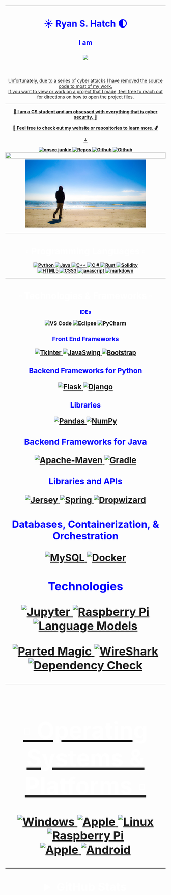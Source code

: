 <!--
****************************************************************************************
Title: README.md                 *******************************************************
Developed by: Ryan Hatch         *******************************************************
Last Updated: March 18 2024      *******************************************************
Version: 3.0                     *******************************************************
****************************************************************************************
-->

<!DOCTYPE html>
<html lang="en">
  <head>
    <meta charset="UTF-8">
    <meta name="viewport" content="width=device-width, initial-scale=1.0">
  </head>
  <body>
    <hr>
    <h1 align="center" style="color: blue;">☀️ Ryan S. Hatch 🌓</h1>
    <h2 align="center" style="color: blue;">I am <p align="center">
        <a href="https://ryanshatch.com">
          <img src="https://readme-typing-svg.demolab.com/?lines=a%20programmer.;a%20data%20analyst.;addicted%20to%20machine learning.;obsessed%20with%20cryptography.;obsessed%20with%20data%20and%20security.;a%20passionate%20blue%20teamer.;a%20versatile%20specialist.%20&font=Fira%20Code&center=true&width=360&height=42&color=89CFF0&vCenter=true&size=18&pause=33">
    </h2>
    <!-- </p><p align="center"> -->
    <br>
    <p align="center">Unfortunately, due to a series of cyber attacks I have removed the source code to most of my work. <br>If you want to view or work on a project that I made, feel free to reach out for directions on how to open the project files. </p>
    <hr>
    <p align="center">
      <!--       <br> -->
      <b>📘 I am a CS student and am obsessed with everything that is cyber security. 📘 <br>
        <br>🔐 Feel free to check out my website or repositories to learn more. 🔓
    </p>
    <div align="center">
      <p>&darr;</p>
      <div>
        <!--     <a href="https://ryanshatch.com/resume"><img src="https://img.shields.io/badge/Resume:_-ryanshatch.me-blue?style=flat-square&logo=Raspberry%20Pi" alt="opsec junkie"></a> -->
        <a href="https://ryanshatch.com">
          <img src="https://img.shields.io/badge/Portfolio:_-ryanshatch.com-blue?style=flat-square&logo=Raspberry%20Pi" alt="opsec junkie">
        </a>
        <a href="https://github.com/ryanshatch/ryanshatch/blob/main/list.md">
          <img src="http://img.shields.io/badge/Projects:_-Organized List-blue?style=flat-square&logo=xbox" alt="Repos">
        </a>
        <a href="https://ryanshatch.com/Flappy-Bird">
          <img src="http://img.shields.io/badge/Sandbox:_-Flappy%20Bird-blue?style=flat-square&logo=Playstation" alt="Github">
        </a>
        <a href=mailto:ryan@rshatch.com>
          <img src="http://img.shields.io/badge/Email:_-Reach%20Out-blue?style=flat-square&logo=Messenger" alt="Github">
        </a>
        <a href="https://ryanshatch.com"></a>
        <img src="https://user-images.githubusercontent.com/73097560/115834477-dbab4500-a447-11eb-908a-139a6edaec5c.gif" style="width: 100%; height: 50%; animation: spin 300s linear infinite;">
        <!--         <style>
          @keyframes spin {
            0% {
              transform: rotate(0deg);
            }
            100% {
              transform: rotate(360deg);
            }
          }
        </style> -->
        <!-- https://user-images.githubusercontent.com/73097560/115834477-dbab4500-a447-11eb-908a-139a6edaec5c.gif -->
        <!--        <h1></h1> -->
        <br>
      </div>
    </div>
    <picture>
      <div style="text-align">
        <div align="center">
          <source media="(prefers-color-scheme: dark)" srcset="https://github.com/ryanshatch/ryanshatch.github.io/blob/main/hhi.jpg">
          <img alt=" " src="https://github.com/ryanshatch/ryanshatch/blob/main/images/hhi.jpg" style="width: 75%; height: 50%;">
        </div>
      </div>
    </picture>
    <hr>
    <!-- <h1></h1> -->
    <h1 align="center" style="color: white;">▫️ Programming Languages ▫️ </h1>
    <p align="center">
      <!--   <h4 align="center">Programming:</h4><p align="center"> -->
      <!-- Back end Languages -->
      <a href="https://github.com/ryanshatch">
        <img src="https://img.shields.io/badge/python-black?style=for-the-badge&logo=python&logoColor=blue" alt="Python">
      </a>
      <a href="https://github.com/ryanshatch">
        <img src="https://img.shields.io/badge/java-black?style=for-the-badge&logo=openjdk&logoColor=blue" alt="Java">
      </a>
      <a href="https://github.com/ryanshatch">
        <img src="https://img.shields.io/badge/c++-black?style=for-the-badge&logo=cplusplus&logoColor=blue" alt="C++">
      </a>
      <a href="https://github.com/ryanshatch">
        <a href="https://github.com/ryanshatch">
          <img src="https://img.shields.io/badge/c%23-%23000000.svg?style=for-the-badge&logo=cplusplus&logoColor=blue" alt="C #">
        </a>
        <a href="https://github.com/imaclone-sol">
          <img src="https://img.shields.io/badge/Rust-black?style=for-the-badge&logo=rust&logoColor=blue" alt="Rust">
        </a>
        <a href="https://github.com/ryanshatch">
          <img src="https://img.shields.io/badge/Solidity-black?style=for-the-badge&logo=solidity&logoColor=blue" alt="Solidity">
        </a>
        <!--       </a> -->
        <br>
        <!--     <h4 align="center">Web Development:</h4><p align="center"> -->
        <!-- Front End Languages -->
        <a href="https://github.com/ryanshatch">
          <img src="https://img.shields.io/badge/html-black?style=for-the-badge&logo=html5&logoColor=white" alt="HTML5">
        </a>
        <a href="https://github.com/ryanshatch">
          <img src="https://img.shields.io/badge/css-black?style=for-the-badge&logo=css3&logoColor=white" alt="CSS3">
        </a>
        <a href="https://github.com/ryanshatch">
          <img src="https://img.shields.io/badge/javascript-black?style=for-the-badge&logo=javascript&logoColor=white" alt="javascript">
        </a>
        <a href="https://github.com/ryanshatch">
          <img src="https://img.shields.io/badge/markdown-%23000000.svg?style=for-the-badge&logo=markdown&logoColor=white" alt="markdown">
        </a>
        <!--   <a href="https://github.com/ryanshatch"><img src="https://img.shields.io/badge/html-black?style=for-the-badge&logo=html" alt="HTML"></a><a href="https://github.com/ryanshatch"><img src="https://img.shields.io/badge/css-black?style=for-the-badge&logo=css" alt="CSS"><a href="https://github.com/ryanshatch">   -->
        <!--   <a href="https://github.com/ryanshatch"><img src="https://img.shields.io/badge/sql-black?style=for-the-badge&logo=mysql" alt="SQL"> -->
      </a>
      <br>
      <hr>
      <!-- <br> -->
      <!-- <h1></h1> -->
    <h1 align="center" style="color: white;">▫️ Technologies & Frameworks ▫️ </h1>
    <p align="center">
    <h3 align="center" style="color: blue;">IDEs <h /3>
        <p align="center">
          <a href="https://github.com/ryanshatch">
            <img src="https://img.shields.io/badge/vscode-black?style=for-the-badge&logo=visual-studio-code&logoColor=blue" alt="VS Code">
          </a>
          </a>
          <a href="https://github.com/ryanshatch">
            <img src="https://img.shields.io/badge/eclipse-black?style=for-the-badge&logo=eclipse&logoColor=blue" alt="Eclipse">
          </a>
          <a href="https://github.com/ryanshatch">
            <img src="https://img.shields.io/badge/pycharm-black?style=for-the-badge&logo=pycharm&logoColor=blue" alt="PyCharm">
          </a>
          <h3 align="center" style="color: blue;">Front End Frameworks <h /3>
        <p align="center">
          <a href="https://github.com/ryanshatch">
            <img src="https://img.shields.io/badge/Tkinter-black?style=for-the-badge&logo=Python&logoColor=blue" alt="Tkinter">
          </a>
          <a href="https://github.com/ryanshatch">
            <img src="https://img.shields.io/badge/Swing-black?style=for-the-badge&logo=openjdk&logoColor=blue" alt="JavaSwing">
          </a>
          <a href="https://github.com/ryanshatch">
            <img src="https://img.shields.io/badge/Bootstrap-black?style=for-the-badge&logo=bootstrap&logoColor=blue" alt="Bootstrap">
          </a>
        <h3 align="center" style="color: blue;">Backend Frameworks for Python <h /3>
            <p align="center">
              <a href="https://github.com/ryanshatch">
                <img src="https://img.shields.io/badge/flask-black?style=for-the-badge&logo=flask&logoColor=blue" alt="Flask">
              </a>
              </a>
              <a href="https://github.com/ryanshatch">
                <img src="https://img.shields.io/badge/django-black?style=for-the-badge&logo=django&logoColor=blue" alt="Django">
              </a>
              </a>
        <h4 align="center" style="color: blue;">Libraries <h /4>
            <p align="center">
              <a href="https://github.com/ryanshatch">
                <img src="https://img.shields.io/badge/pandas-black?style=for-the-badge&logo=pandas&logoColor=white" alt="Pandas">
              </a>
              </a>
              <a href="https://github.com/ryanshatch">
                <img src="https://img.shields.io/badge/numpy-black?style=for-the-badge&logo=numpy&logoColor=white" alt="NumPy">
              </a>
              </a>
              <br>
        <h3 align="center" style="color: blue;">Backend Frameworks for Java <h /3>
            <p align="center">
              <a href="https://github.com/ryanshatch">
                <img src="https://img.shields.io/badge/maven-black?style=for-the-badge&logo=apache-maven&logoColor=blue" alt="Apache-Maven">
              </a>
              </a>
              <a href="https://github.com/ryanshatch">
                <img src="https://img.shields.io/badge/Gradle-black?style=for-the-badge&logo=gradle&logoColor=blue" alt="Gradle">
              </a>
              </a>
        <h4 align="center" style="color: blue;">Libraries and APIs <h /4>
            <p align="center">
              <a href="https://github.com/ryanshatch">
                <img src="https://img.shields.io/badge/JAX RS-black?style=for-the-badge&logo=apache&logoColor=white" alt="Jersey">
              </a>
              <a href="https://github.com/ryanshatch">
                <img src="https://img.shields.io/badge/spring-black?style=for-the-badge&logo=spring&logoColor=white" alt="Spring">
              </a>
              </a>
              <a href="https://github.com/ryanshatch">
                <img src="https://img.shields.io/badge/Dropwizard-black?style=for-the-badge&logo=openjdk&logoColor=white" alt="Dropwizard">
              </a>
                <h3 align="center" style="color: blue;">Databases, Containerization, & Orchestration <h /3>
                    <p align="center">
                      <a href="https://github.com/ryanshatch">
                        <img src="https://img.shields.io/badge/MySQL-black?style=for-the-badge&logo=mysql&logoColor=blue" alt="MySQL">
                        <a href="https://github.com/ryanshatch">
                          <img src="https://img.shields.io/badge/Docker-black?style=for-the-badge&logo=docker&logoColor=blue" alt="Docker">
                        </a>
                      </a>
                    <h3 align="center" style="color: blue;">Technologies <h /3>
                        <p align="center">
                          <a href="https://github.com/ryanshatch">
                            <img src="https://img.shields.io/badge/Jupyter-black?style=for-the-badge&logo=Jupyter&logoColor=blue" alt="Jupyter">
                          </a>
                          <a href="https://github.com/ryanshatch">
                            <img src="https://img.shields.io/badge/raspberry pi-black?style=for-the-badge&logo=raspberry-pi&logoColor=blue" alt="Raspberry Pi">
                          </a>
                          <a href="https://github.com/ryanshatch">
                            <img src="https://img.shields.io/badge/Language Models-black?style=for-the-badge&logo=OpenAI&logoColor=blue" alt="Language Models">
                        <p align="center">
                          <a href="https://github.com/ryanshatch">
                            <img src="https://img.shields.io/badge/Parted Magic-black?style=for-the-badge&logo=Tor Browser&logoColor=white" alt="Parted Magic">
                          </a>
                          <a href="https://github.com/ryanshatch">
                            <img src="https://img.shields.io/badge/Wireshark-black?style=for-the-badge&logo=wireshark&logoColor=white" alt="WireShark">
                          </a>
                          <a href="https://github.com/ryanshatch">
                            <img src="https://img.shields.io/badge/OWASP Dependency Check-black?style=for-the-badge&logo=owasp&logoColor=white" alt="Dependency Check">
                          <hr>
                          <!--           <a href="https://github.com/ryanshatch"><img src="https://img.shields.io/badge/parted-magic-black?style=for-the-badge&logo=partedmagic" alt="Parted Magic"></a></p> -->
<!--                           <br>
                          <hr> -->
                          <!-- <h1></h1> -->
                        <h1 align="center" style="color: white;">▫️ Operating Systems & Platforms ▫️ </h1>
                        <p align="center">
                          <a href="https://github.com/ryanshatch">
                            <img src="https://img.shields.io/badge/Windows-black?style=for-the-badge&logo=Windows&logoColor=blue" alt="Windows">
                          </a>
                          <a href="https://github.com/ryanshatch">
                            <img src="https://img.shields.io/badge/Mac-black?style=for-the-badge&logo=Apple&logoColor=blue" alt="Apple">
                          </a>
                          <a href="https://github.com/ryanshatch">
                            <img src="https://img.shields.io/badge/linux-black?style=for-the-badge&logo=Linux&logoColor=blue" alt="Linux">
                            <a href="https://github.com/ryanshatch"></a>
                            <a href="https://github.com/ryanshatch">
                              <img src="https://img.shields.io/badge/raspbian-black?style=for-the-badge&logo=raspberry-pi&logoColor=blue" alt="Raspberry Pi">
                            </a>
                            <br>
                            <!--   <a href="https://github.com/ryanshatch"><img src="https://img.shields.io/badge/Ubuntu-black?style=for-the-badge&logo=Ubuntu" alt="Ubuntu"></a><a href="https://github.com/ryanshatch"><img src="https://img.shields.io/badge/Debian-black?style=for-the-badge&logo=Debian" alt="Debian"></a><a href="https://github.com/ryanshatch"><img src="https://img.shields.io/badge/Mint-black?style=for-the-badge&logo=Linux Mint" alt="Linux Mint"></a><a href="https://github.com/ryanshatch"><img src="https://img.shields.io/badge/Fedora-black?style=for-the-badge&logo=Fedora" alt="Fedora"></a><a href="https://github.com/ryanshatch"><img src="https://img.shields.io/badge/Redhat-black?style=for-the-badge&logo=Redhat" alt="Redhat"></a><br> -->
                            <!--   <a href="https://github.com/ryanshatch"><img src="https://img.shields.io/badge/Alpine-black?style=for-the-badge&logo=Alpine-Linux" alt="Alpine Linux"></a> -->
                            <a href="https://github.com/ryanshatch">
                              <img src="https://img.shields.io/badge/Apple-black?style=for-the-badge&logo=Apple&logoColor=white" alt="Apple">
                            </a>
                            <a href="https://github.com/ryanshatch">
                              <img src="https://img.shields.io/badge/Android-black?style=for-the-badge&logo=Android&logoColor=white" alt="Android">
                            </a>
                        </p>
                        <hr>
                        <!--                     <h1></h1> -->
                        <!--                     <br> -->
                        <details>
                          <!-- GitHub Stats -->
                          <summary align="center" style="color: white;">GitHub Stats</summary>
                          <h1></h1>
                          <!-- Profile Details and Commits -->
                          <p align="center">
                            <a href="https://github.com/ryanshatch">
                              <img src="https://github-readme-streak-stats.herokuapp.com/?user=ryanshatch&hide_border=true&card_width=338&theme=github_dark" alt="Streak Stats">
                            </a>
                            <!--     <a href="https://github.com/ryanshatch"><img src="https://github-readme-stats.vercel.app/api/top-langs/?username=ryanshatch&layout=compact&langs_count=13&theme=transparent" alt="Top Languages"></a></p> -->
                          <p align="center">
                            <a href="https://github.com/ryanshatch">
                              <img src="http://github-profile-summary-cards.vercel.app/api/cards/profile-details?username=ryanshatch&theme=github_dark" alt="Profile Details">
                            </a>
                          </p>
                          <!-- Current Streak and Stats -->
                          <p align="center">
                            <a href="https://github.com/ryanshatch">
                              <img src="http://github-profile-summary-cards.vercel.app/api/cards/productive-time?username=ryanshatch&hide_border=true&card_width=338&theme=github_dark&utcOffset=8" alt="Streak Stats">
                            </a>
                            <a href="https://github.com/ryanshatch">
                              <img src="http://github-profile-summary-cards.vercel.app/api/cards/stats?username=ryanshatch&theme=github_dark" alt="Stats">
                            </a>
                          </p>
                          <!-- Top Languages by Repo and Commit -->
                          <p align="center">
                            <a href="https://github.com/ryanshatch">
                              <img src="http://github-profile-summary-cards.vercel.app/api/cards/repos-per-language?username=ryanshatch&langs_count=13&theme=github_dark&exclude_repo=CSS" alt="By Repo">
                            </a>
                            <a href="https://github.com/ryanshatch">
                              <img src="http://github-profile-summary-cards.vercel.app/api/cards/most-commit-language?username=ryanshatch&langs_count=13&theme=github_dark&exclude=CSS" alt="By Commit">
                            </a>
                          </p>
                          <!-- Most Used Languages -->
                          <p align="center">
                            <a href="https://github.com/ryanshatch">
                              <img src="https://github-readme-stats.vercel.app/api/top-langs/?username=ryanshatch&layout=compact&langs_count=10&theme=transparent&exclude_repo=Inventory-Tracker" alt="Top Languages" style="width: 50%; height: 50%">
                            </a>
                            <!-- </p> -->
                            <hr>
                            <picture>
                              <div align="center">
                                <source media="(prefers-color-scheme: dark)" srcset="https://github.com/ryanshatch/Can-You-Even-Triforce/raw/main/1331599477182.jpg" style="width: 100%; height: auto">
                                <img alt=" " src="https://github.com/ryanshatch/Can-You-Even-Triforce/raw/main/1331599477182.jpg" style="width: 200%;">
                              </div>
                            </picture>
                          <h1></h1>
                          <p align="center">
                            <a href="https://github.com/ryanshatch">
                              <img src="https://komarev.com/ghpvc/?username=ryanshatch&color=blue&style=flat" alt="Profile Views">
                            </a>
                          </p>
